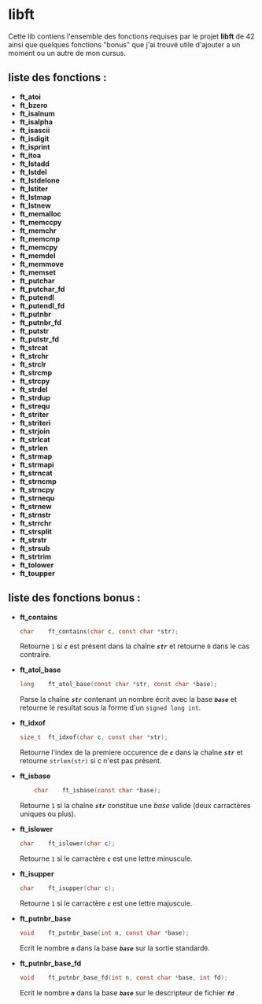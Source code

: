 # libft
Cette lib contiens l'ensemble des fonctions requises par le projet **libft** de 42 ainsi que quelques fonctions "bonus" que j'ai trouvé utile d'ajouter a un moment ou un autre de mon cursus.

## liste des fonctions :
* **ft_atoi**
* **ft_bzero**
* **ft_isalnum**
* **ft_isalpha**
* **ft_isascii**
* **ft_isdigit**
* **ft_isprint**
* **ft_itoa**
* **ft_lstadd**
* **ft_lstdel**
* **ft_lstdelone**
* **ft_lstiter**
* **ft_lstmap**
* **ft_lstnew**
* **ft_memalloc**
* **ft_memccpy**
* **ft_memchr**
* **ft_memcmp**
* **ft_memcpy**
* **ft_memdel**
* **ft_memmove**
* **ft_memset**
* **ft_putchar**
* **ft_putchar_fd**
* **ft_putendl**
* **ft_putendl_fd**
* **ft_putnbr**
* **ft_putnbr_fd**
* **ft_putstr**
* **ft_putstr_fd**
* **ft_strcat**
* **ft_strchr**
* **ft_strclr**
* **ft_strcmp**
* **ft_strcpy**
* **ft_strdel**
* **ft_strdup**
* **ft_strequ**
* **ft_striter**
* **ft_striteri**
* **ft_strjoin**
* **ft_strlcat**
* **ft_strlen**
* **ft_strmap**
* **ft_strmapi**
* **ft_strncat**
* **ft_strncmp**
* **ft_strncpy**
* **ft_strnequ**
* **ft_strnew**
* **ft_strnstr**
* **ft_strrchr**
* **ft_strsplit**
* **ft_strstr**
* **ft_strsub**
* **ft_strtrim**
* **ft_tolower**
* **ft_toupper**

## liste des fonctions bonus :
* **ft_contains**
	```C
	char	ft_contains(char c, const char *str);
	```
	Retourne `1` si ***`c`*** est présent dans la chaîne ***`str`*** et retourne `0` dans le cas contraire.

* **ft_atol_base**
	```C
	long	ft_atol_base(const char *str, const char *base);
	```
	Parse la chaîne ***`str`*** contenant un nombre écrit avec la base ***`base`*** et retourne le resultat sous la forme d'un `signed long int`.

* **ft_idxof**
	```C
	size_t	ft_idxof(char c, const char *str);
	```
	Retourne l'index de la premiere occurence de ***`c`*** dans la chaîne ***`str`*** et retourne `strlen(str)` si c n'est pas présent.

* **ft_isbase**
	```C
		char	ft_isbase(const char *base);
	```
	Retourne `1` si la chaîne ***`str`*** constitue une *base* valide (deux carractères uniques ou plus).

* **ft_islower**
	```C
	char	ft_islower(char c);
	```
	Retourne `1` si le carractère ***`c`*** est une lettre minuscule.

* **ft_isupper**
	```C
	char	ft_isupper(char c);
	```
	Retourne `1` si le carractère ***`c`*** est une lettre majuscule.

* **ft_putnbr_base**
	```C
	void	ft_putnbr_base(int n, const char *base);
	```
	Ecrit le nombre ***`n`*** dans la base ***`base`*** sur la sortie standard`0`.

* **ft_putnbr_base_fd**
	```C
	void	ft_putnbr_base_fd(int n, const char *base, int fd);
	```
	Ecrit le nombre ***`n`*** dans la base ***`base`*** sur le descripteur de fichier ***`fd`*** .
